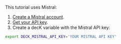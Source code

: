 This tutorial uses Mistral:
1. [Create a Mistral account](https://auth.mistral.ai/ui/).
1. [Get your API key](https://console.mistral.ai/api-keys).
1. Create a decK variable with the Mistral API key:


```sh
export DECK_MISTRAL_API_KEY='YOUR MISTRAL API KEY'
```

